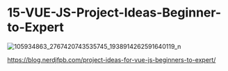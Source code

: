 # 15-VUE-JS-Project-Ideas-Beginner-to-Expert



![105934863_2767420743535745_1938914262591640119_n](https://user-images.githubusercontent.com/32854050/89106565-3bca0900-d42b-11ea-9c50-430ab4507f69.jpg)




















https://blog.nerdjfpb.com/project-ideas-for-vue-js-beginners-to-expert/
